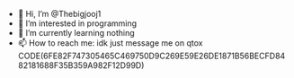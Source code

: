 - 👋 Hi, I’m @Thebigjooj1
- 👀 I’m interested in programming
- 🌱 I’m currently learning nothing
- 📫 How to reach me: idk just message me on qtox CODE(6FE82F747305465C469750D9C269E59E26DE1871B56BECFD8482181688F35B359A982F12D99D)

<!---
Thebigjooj1/Thebigjooj1 is a ✨ special ✨ repository because its `README.md` (this file) appears on your GitHub profile.
You can click the Preview link to take a look at your changes.
--->
